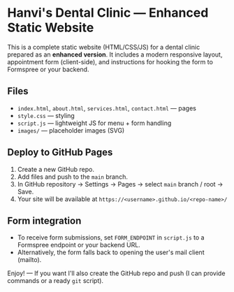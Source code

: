 # Hanvi's Dental Clinic — Enhanced Static Website

This is a complete static website (HTML/CSS/JS) for a dental clinic prepared as an **enhanced version**.
It includes a modern responsive layout, appointment form (client-side), and instructions for hooking the form to Formspree or your backend.

## Files
- `index.html`, `about.html`, `services.html`, `contact.html` — pages
- `style.css` — styling
- `script.js` — lightweight JS for menu + form handling
- `images/` — placeholder images (SVG)

## Deploy to GitHub Pages
1. Create a new GitHub repo.
2. Add files and push to the `main` branch.
3. In GitHub repository → Settings → Pages → select `main` branch / root → Save.
4. Your site will be available at `https://<username>.github.io/<repo-name>/`

## Form integration
- To receive form submissions, set `FORM_ENDPOINT` in `script.js` to a Formspree endpoint or your backend URL.
- Alternatively, the form falls back to opening the user's mail client (mailto).

Enjoy! — If you want I'll also create the GitHub repo and push (I can provide commands or a ready `git` script).
